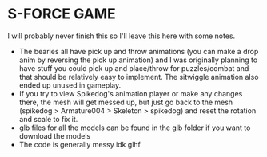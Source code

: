 # S-FORCE GAME

I will probably never finish this so I'll leave this here with some notes.

- The bearies all have pick up and throw animations (you can make a drop anim by reversing the pick up animation) and I was originally planning to have stuff you could pick up and place/throw for puzzles/combat and that should be relatively easy to implement. The sitwiggle animation also ended up unused in gameplay.
- If you try to view Spikedog's animation player or make any changes there, the mesh will get messed up, but just go back to the mesh (spikedog > Armature004 > Skeleton > spikedog) and reset the rotation and scale to fix it.
- glb files for all the models can be found in the glb folder if you want to download the models
- The code is generally messy idk glhf
